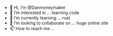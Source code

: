 - 👋 Hi, I’m @Danmoneymaker
- 👀 I’m interested in ... learning code
- 🌱 I’m currently learning ... rust
- 💞️ I’m looking to collaborate on ... huge online site
- 📫 How to reach me ...

<!---
Danmoneymaker/Danmoneymaker is a ✨ special ✨ repository because its `README.md` (this file) appears on your GitHub profile.
You can click the Preview link to take a look at your changes.
--->
